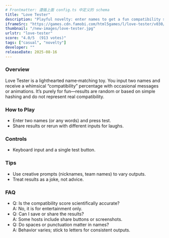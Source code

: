 ```yaml
---
# Frontmatter: 遵循上面 config.ts 中定义的 schema
title: "Love Tester"
description: "Playful novelty: enter names to get a fun compatibility score; non‑scientific and meant purely for entertainment." 
iframeSrc: "https://games.cdn.famobi.com/html5games/l/love-tester/v030/?fg_domain=play.famobi.com&fg_aid=A-FAMOBI-COM&fg_uid=24cb4711-7c74-4831-8b1c-678985959174&fg_pid=96ab9c2f-6013-4b31-96dc-ccb5c7a89329&fg_beat=176&original_ref="
thumbnail: "/new-images/love-tester.jpg"
urlstr: "love-tester"
score: "4.0/5  (913 votes)"
tags: ["casual", "novelty"]
developer: ""
releaseDate: 2025-08-16
---
```




### Overview
Love Tester is a lighthearted name‑matching toy. You input two names and receive a whimsical “compatibility” percentage with occasional messages or animations. It’s purely for fun—results are random or based on simple hashing and do not represent real compatibility.

### How to Play
- Enter two names (or any words) and press test.
- Share results or rerun with different inputs for laughs.

### Controls
- Keyboard input and a single test button.

### Tips
- Use creative prompts (nicknames, team names) to vary outputs.
- Treat results as a joke, not advice.

### FAQ
- Q: Is the compatibility score scientifically accurate?  
  A: No, it is for entertainment only.
- Q: Can I save or share the results?  
  A: Some hosts include share buttons or screenshots.
- Q: Do spaces or punctuation matter in names?  
  A: Behavior varies; stick to letters for consistent outputs.

